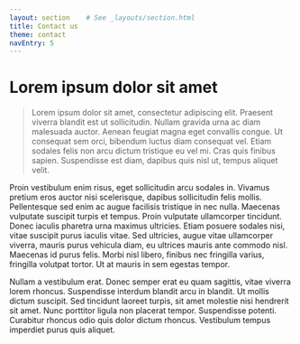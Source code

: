```yaml
---
layout: section    # See _layouts/section.html
title: Contact us
theme: contact
navEntry: 5
---
```


# Lorem ipsum dolor sit amet

> Lorem ipsum dolor sit amet, consectetur adipiscing elit. Praesent viverra blandit est ut sollicitudin. Nullam gravida urna ac diam malesuada auctor. Aenean feugiat magna eget convallis congue. Ut consequat sem orci, bibendum luctus diam consequat vel. Etiam sodales felis non arcu dictum tristique eu vel mi. Cras quis finibus sapien. Suspendisse est diam, dapibus quis nisl ut, tempus aliquet velit.

Proin vestibulum enim risus, eget sollicitudin arcu sodales in. Vivamus pretium eros auctor nisi scelerisque, dapibus sollicitudin felis mollis. Pellentesque sed enim ac augue facilisis tristique in nec nulla. Maecenas vulputate suscipit turpis et tempus. Proin vulputate ullamcorper tincidunt. Donec iaculis pharetra urna maximus ultricies. Etiam posuere sodales nisi, vitae suscipit purus iaculis vitae. Sed ultricies, augue vitae ullamcorper viverra, mauris purus vehicula diam, eu ultrices mauris ante commodo nisl. Maecenas id purus felis. Morbi nisl libero, finibus nec fringilla varius, fringilla volutpat tortor. Ut at mauris in sem egestas tempor.

Nullam a vestibulum erat. Donec semper erat eu quam sagittis, vitae viverra lorem rhoncus. Suspendisse interdum blandit arcu in blandit. Ut mollis dictum suscipit. Sed tincidunt laoreet turpis, sit amet molestie nisi hendrerit sit amet. Nunc porttitor ligula non placerat tempor. Suspendisse potenti. Curabitur rhoncus odio quis dolor dictum rhoncus. Vestibulum tempus imperdiet purus quis aliquet.